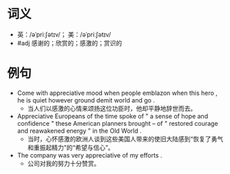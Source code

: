 # 词义
- 英：/əˈpriːʃətɪv/； 美：/əˈpriːʃətɪv/
- #adj 感谢的；欣赏的；感激的；赏识的
# 例句
- Come with appreciative mood when people emblazon when this hero , he is quiet however ground demit world and go .
	- 当人们以感激的心情来颂扬这位功臣时，他却平静地辞世而去。
- Appreciative Europeans of the time spoke of " a sense of hope and confidence " these American planners brought – of " restored courage and reawakened energy " in the Old World .
	- 当时，心怀感激的欧洲人谈到这些美国人带来的使旧大陆感到“恢复了勇气和重振起精力”的“希望与信心”。
- The company was very appreciative of my efforts .
	- 公司对我的努力十分赞赏。
